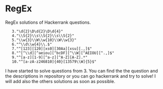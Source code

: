 # RegEx
  
  
  
  RegEx solutions of Hackerrank questions.
  
       3."\d{2}\D\d{2}\D\d{4}"
       4."\\S{2}\\s\\S{2}\\s\\S{2}"   
       5."\\w{3}\\W\\w{10}\\W\\w{3}"
       6."^\\d\\w{4}\\.$"
       7."^[123][120][xs0][30Aa][xsu][.,]$"    
       8."^[^\\d][^aeiou][^bcDF][^\\W][^AEIOU][^.,]$"
       9."^[a-z][1-9][^a-z][^A-Z][A-Z].*"
       10."^[a-zA-z246810]{40}[13579\\W]{5}$" 

I have started to solve questions from 3.
You can find the the question and the descriptions in repository or you can go hackerrank and try to solve!
I will add also the others solutions as soon as possible.
